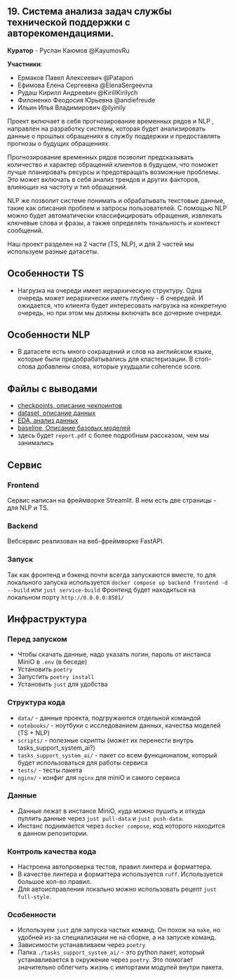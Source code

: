 ## 19. Система анализа задач службы технической поддержки с авторекомендациями.

**Куратор** - Руслан Каюмов @KayumovRu

**Участники**:
- Ермаков Павел Алексеевич @Patapon
- Ефимова Елена Сергеевна @ElenaSergeevna
- Рудаш Кирилл Андреевич @KirillKirilych
- Филоненко Феодосия Юрьевна @andiefreude
- Ильин Илья Владимирович @ilyinily

Проект включает в себя прогнозирование временных рядов и NLP , направлен на разработку системы, которая будет анализировать данные о прошлых обращениях в службу поддержки и предоставлять прогнозы о будущих обращениях.

Прогнозирование временных рядов позволит предсказывать количество и характер обращений клиентов в будущем, что поможет лучше планировать ресурсы и предотвращать возможные проблемы. Это может включать в себя анализ трендов и других факторов, влияющих на частоту и тип обращений.

NLP же позволит системе понимать и обрабатывать текстовые данные, такие как описания проблем и запросы пользователей. С помощью NLP можно будет автоматически классифицировать обращения, извлекать ключевые слова и фразы, а также определять тональность и контекст сообщений.

Наш проект разделен на 2 части (TS, NLP), и для 2 частей мы используем разные датасеты.

## Особенности TS

- Нагрузка на очереди имеет иерархическую структуру. Одна очередь может иерархически иметь глубину - 6 очередей. И ожидается, что клиента будет интересовать нагрузка на конкретную очередь, но при этом мы должны включать все дочерние очереди.

## Особенности NLP

- В датасете есть много сокращений и слов на английском языке, которые были предобрабатывались для кластеризации. В стоп-слова добавлены слова, которые ухудщали coherence score.

## Файлы с выводами

- [checkpoints, описание чекпоинтов](./checkpoints.md)
- [dataset, описание данных](./dataset.md)
- [EDA, анализ данных](./EDA.md)
- [baseline, Описание базовых моделей](./BASELINE.md)
- здесь будет `report.pdf` с более подробным рассказом, чем мы занимались

## Сервис

### Frontend

Сервис написан на фреймворке Streamlit. В нем есть две страницы - для NLP и TS.

###  Backend

Вебсервис реализован на веб-фреймворке FastAPI.

### Запуск

Так как фронтенд и бэкенд почти всегда запускаются вместе, то для локального запуска используется `docker compose up backend frontend -d --build` или `just service-build`
Фронтенд будет находиться на локальном порту `http://0.0.0.0:8501/`

## Инфраструктура

### Перед запуском

- Чтобы скачать данные, надо указать логин, пароль от инстанса MiniO в `.env` (в беседе)
- Установить `poetry`
- Запустить `poetry install`
- Установить `just` для удобства

### Структура кода

- `data/` - данные проекта, подгружаются отдельной командой
- `notebooks/` - ноутбуки с исследованием данных, качества моделей (TS + NLP)
- `scripts/` - полезные скрипты (может их перенести внутрь tasks_support_system_ai?)
- `tasks_support_system_ai/` - пакет со всем функционалом, который будет использоваться для работы сервиса
- `tests/` - тесты пакета
- `nginx/` - конфиг для `nginx` для miniO и самого сервиса

### Данные

- Данные лежат в инстансе MiniO, куда можно пушить и откуда пуллить данные через `just pull-data` и `just push-data`.
- Инстанс поднимается через `docker compose`, код которого находится в данном репозитории.

### Контроль качества кода

- Настроена автопроверка тестов, правил линтера и форматтера.
- В качестве линтера и форматтера используется `ruff`. Используется большое кол-во правил.
- Для автоисправления локально можно использовать рецепт `just full-style`.

### Особенности

- Используем `just` для запуска частых команд. Он похож на `make`, но удобней из-за специализации не на сборке, а на запуске команд.
- Зависимости устанавливаем через `poetry`
- Папка `./tasks_support_system_ai/` - это python пакет, который устанавливается в окружение через `poetry`. Это помогает значительно облегчить жизнь с импортами модулей внутри пакета.
